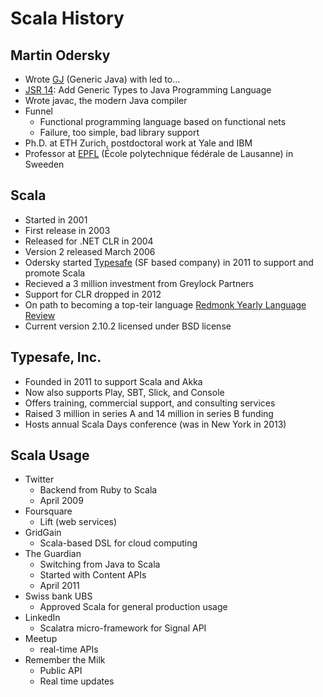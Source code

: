# Scala History

## Martin Odersky
  - Wrote [GJ][3] (Generic Java) with led to...
  - [JSR 14][2]: Add Generic Types to Java Programming Language
  - Wrote javac, the modern Java compiler
  - Funnel
    - Functional programming language based on functional nets
    - Failure, too simple, bad library support
  - Ph.D. at ETH Zurich, postdoctoral work at Yale and IBM
  - Professor at [EPFL][4] (École polytechnique fédérale de Lausanne) in Sweeden

## Scala
  - Started in 2001
  - First release in 2003
  - Released for .NET CLR in 2004
  - Version 2 released March 2006
  - Odersky started [Typesafe][1] (SF based company) in 2011 to support and promote Scala
  - Recieved a 3 million investment from Greylock Partners
  - Support for CLR dropped in 2012
  - On path to becoming a top-teir language [Redmonk Yearly Language Review][5]
  - Current version 2.10.2 licensed under BSD license

## Typesafe, Inc.
  - Founded in 2011 to support Scala and Akka
  - Now also supports Play, SBT, Slick, and Console
  - Offers training, commercial support, and consulting services
  - Raised 3 million in series A and 14 million in series B funding
  - Hosts annual Scala Days conference (was in New York in 2013)

## Scala Usage
  - Twitter
    - Backend from Ruby to Scala
    - April 2009
  - Foursquare
    - Lift (web services)
  - GridGain
    - Scala-based DSL for cloud computing
  - The Guardian
    - Switching from Java to Scala
    - Started with Content APIs
    - April 2011
  - Swiss bank UBS
    - Approved Scala for general production usage
  - LinkedIn
    - Scalatra micro-framework for Signal API
  - Meetup
    - real-time APIs
  - Remember the Milk
    - Public API
    - Real time updates





  [1]: http://typesafe.com
  [2]: http://jcp.org/en/jsr/detail?id=14
  [3]: http://en.wikipedia.org/wiki/Generic_Java
  [4]: http://lampwww.epfl.ch/~odersky/papers/
  [5]: http://sogrady-media.redmonk.com/sogrady/files/2013/07/programming-lang-rankings-june13.png
